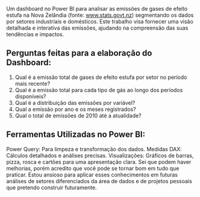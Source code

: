 Um dashboard no Power BI para analisar as emissões de gases de efeito estufa na Nova Zelândia (fonte: www.stats.govt.nz) segmentando os dados por setores industriais e domésticos. Este trabalho visa fornecer uma visão detalhada e interativa das emissões, ajudando na compreensão das suas tendências e impactos.

## Perguntas feitas para a elaboração do Dashboard:
1.	Qual é a emissão total de gases de efeito estufa por setor no período mais recente?
2.	Qual é a emissão total para cada tipo de gás ao longo dos períodos disponíveis?
3.	Qual é a distribuição das emissões por variável?
4.	Qual a emissão por ano e os meses registrados?
5.	Qual o total de emissões de 2010 até a atualidade?

## Ferramentas Utilizadas no Power BI:
Power Query: Para limpeza e transformação dos dados.
Medidas DAX: Cálculos detalhados e análises precisas.
Visualizações: Gráficos de barras, pizza, rosca e cartões para uma apresentação clara.
Sei que podem haver melhorias, porém acredito que você pode se tornar bom em tudo que praticar. Estou ansioso para aplicar esses conhecimentos em futuras análises de setores diferenciados da área de dados e de projetos pessoais que pretendo construir futuramente. 

